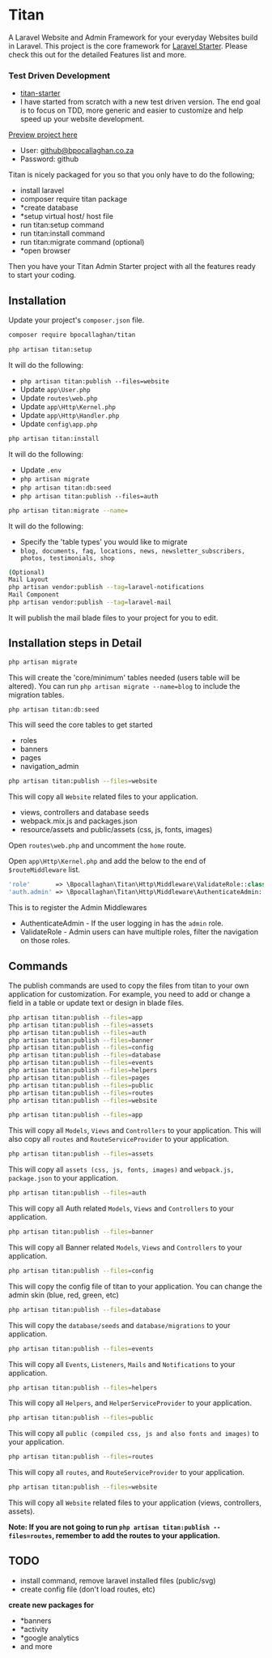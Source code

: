 # Titan

A Laravel Website and Admin Framework for your everyday Websites build in Laravel.
This project is the core framework for [Laravel Starter](https://github.com/bpocallaghan/laravel-admin-starter). Please check this out for the detailed Features list and more.

### Test Driven Development
- [titan-starter](https://github.com/bpocallaghan/titan-starter)
- I have started from scratch with a new test driven version. The end goal is to focus on TDD, more generic and easier to customize and help speed up your website development.

[Preview project here](http://bpocallaghan.co.za)
- User: github@bpocallaghan.co.za
- Password: github

Titan is nicely packaged for you so that you only have to do the following;
- install laravel
- composer require titan package
- *create database
- *setup virtual host/ host file
- run titan:setup command
- run titan:install command
- run titan:migrate command (optional)
- *open browser

Then you have your Titan Admin Starter project with all the features ready to start your coding.
 
## Installation
Update your project's `composer.json` file.

```bash
composer require bpocallaghan/titan
```

```bash
php artisan titan:setup
```
It will do the following:
 - `php artisan titan:publish --files=website`
 - Update `app\User.php`
 - Update `routes\web.php`
 - Update `app\Http\Kernel.php`
 - Update `app\Http\Handler.php`
 - Update `config\app.php`
 
```bash
php artisan titan:install
```
It will do the following:
 - Update `.env`
 - `php artisan migrate`
 - `php artisan titan:db:seed`
 - `php artisan titan:publish --files=auth`
 
 ```bash
 php artisan titan:migrate --name=
 ```
 It will do the following:
  - Specify the 'table types' you would like to migrate
  - `blog, documents, faq, locations, news, newsletter_subscribers, photos, testimonials, shop`
 
 ```bash
 (Optional)
 Mail Layout
 php artisan vendor:publish --tag=laravel-notifications
 Mail Component
 php artisan vendor:publish --tag=laravel-mail
 ```
 It will publish the mail blade files to your project for you to edit.
 

## Installation steps in Detail
```bash
php artisan migrate
```
This will create the 'core/minimum' tables needed (users table will be altered). You can run `php artisan migrate --name=blog` to include the migration tables.

```bash
php artisan titan:db:seed
```
This will seed the core tables to get started
 - roles
 - banners
 - pages
 - navigation_admin
 
 ```bash
 php artisan titan:publish --files=website
 ```
 This will copy all `Website` related files to your application.
 - views, controllers and database seeds
 - webpack.mix.js and packages.json
 - resource/assets and public/assets (css, js, fonts, images)
 
Open `routes\web.php` and uncomment the `home` route.

Open `app\Http\Kernel.php` and add the below to the end of `$routeMiddleware` list.
```php
'role'       => \Bpocallaghan\Titan\Http\Middleware\ValidateRole::class,
'auth.admin' => \Bpocallaghan\Titan\Http\Middleware\AuthenticateAdmin::class,
```
This is to register the Admin Middlewares 
- AuthenticateAdmin - If the user logging in has the `admin` role.
- ValidateRole - Admin users can have multiple roles, filter the navigation on those roles.

## Commands
The publish commands are used to copy the files from titan to your own application for customization.
For example, you need to add or change a field in a table or update text or design in blade files.
 
```bash
php artisan titan:publish --files=app
php artisan titan:publish --files=assets
php artisan titan:publish --files=auth
php artisan titan:publish --files=banner
php artisan titan:publish --files=config
php artisan titan:publish --files=database
php artisan titan:publish --files=events
php artisan titan:publish --files=helpers
php artisan titan:publish --files=pages
php artisan titan:publish --files=public
php artisan titan:publish --files=routes
php artisan titan:publish --files=website
```

```bash
php artisan titan:publish --files=app
```
This will copy all `Models`, `Views` and `Controllers` to your application.
This will also copy all `routes` and `RouteServiceProvider` to your application.

```bash
php artisan titan:publish --files=assets
```
This will copy all `assets (css, js, fonts, images)` and `webpack.js, package.json` to your application.

```bash
php artisan titan:publish --files=auth
```
This will copy all Auth related `Models`, `Views` and `Controllers` to your application.

```bash
php artisan titan:publish --files=banner
```
This will copy all Banner related `Models`, `Views` and `Controllers` to your application.

```bash
php artisan titan:publish --files=config
```
This will copy the config file of titan to your application.
You can change the admin skin (blue, red, green, etc)

```bash
php artisan titan:publish --files=database
```
This will copy the `database/seeds` and `database/migrations` to your application.

```bash
php artisan titan:publish --files=events
```
This will copy all `Events`, `Listeners`, `Mails` and `Notifications` to your application.

```bash
php artisan titan:publish --files=helpers
```
This will copy all `Helpers`, and `HelperServiceProvider` to your application. 

```bash
php artisan titan:publish --files=public
```
This will copy all `public (compiled css, js and also fonts and images)` to your application.

```bash
php artisan titan:publish --files=routes
```
This will copy all `routes`, and `RouteServiceProvider` to your application.

```bash
php artisan titan:publish --files=website
```
This will copy all `Website` related files to your application (views, controllers, assets).

**Note: If you are not going to run `php artisan titan:publish --files=routes`, remember to add the routes to your application.**

## TODO
- install command, remove laravel installed files (public/svg)
- create config file (don't load routes, etc)

**create new packages for**
- *banners
- *activity
- *google analytics
- and more
